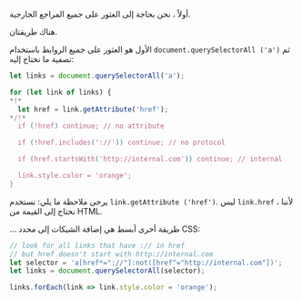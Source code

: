 أولاً ، نحن بحاجة إلى العثور على جميع المراجع الخارجية.

هناك طريقتان.

الأول هو العثور على جميع الروابط باستخدام `document.querySelectorAll ('a')` ثم تصفية ما نحتاج إليه:

```js
let links = document.querySelectorAll('a');

for (let link of links) {
*!*
  let href = link.getAttribute('href');
*/!*
  if (!href) continue; // no attribute

  if (!href.includes('://')) continue; // no protocol

  if (href.startsWith('http://internal.com')) continue; // internal

  link.style.color = 'orange';
}
```

يرجى ملاحظة ما يلي: نستخدم `link.getAttribute ('href')`. ليس `link.href` ، لأننا نحتاج إلى القيمة من HTML.

... طريقة أخرى أبسط هي إضافة الشيكات إلى محدد CSS:

```js
// look for all links that have :// in href
// but href doesn't start with http://internal.com
let selector = 'a[href*="://"]:not([href^="http://internal.com"])';
let links = document.querySelectorAll(selector);

links.forEach(link => link.style.color = 'orange');
```

